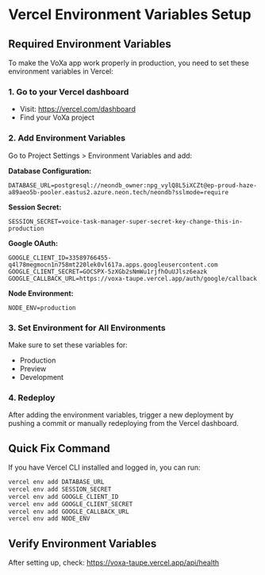 # Vercel Environment Variables Setup

## Required Environment Variables

To make the VoXa app work properly in production, you need to set these environment variables in Vercel:

### 1. Go to your Vercel dashboard
- Visit: https://vercel.com/dashboard
- Find your VoXa project

### 2. Add Environment Variables
Go to Project Settings > Environment Variables and add:

**Database Configuration:**
```
DATABASE_URL=postgresql://neondb_owner:npg_vylQ8L5iXCZt@ep-proud-haze-a89aeo5b-pooler.eastus2.azure.neon.tech/neondb?sslmode=require
```

**Session Secret:**
```
SESSION_SECRET=voice-task-manager-super-secret-key-change-this-in-production
```

**Google OAuth:**
```
GOOGLE_CLIENT_ID=33589766455-q4l78megmocn1n758mt220lek0vl617a.apps.googleusercontent.com
GOOGLE_CLIENT_SECRET=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
GOOGLE_CALLBACK_URL=https://voxa-taupe.vercel.app/auth/google/callback
```

**Node Environment:**
```
NODE_ENV=production
```

### 3. Set Environment for All Environments
Make sure to set these variables for:
- Production
- Preview
- Development

### 4. Redeploy
After adding the environment variables, trigger a new deployment by pushing a commit or manually redeploying from the Vercel dashboard.

## Quick Fix Command
If you have Vercel CLI installed and logged in, you can run:
```bash
vercel env add DATABASE_URL
vercel env add SESSION_SECRET
vercel env add GOOGLE_CLIENT_ID
vercel env add GOOGLE_CLIENT_SECRET
vercel env add GOOGLE_CALLBACK_URL
vercel env add NODE_ENV
```

## Verify Environment Variables
After setting up, check: https://voxa-taupe.vercel.app/api/health
